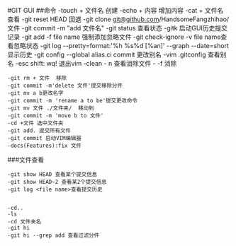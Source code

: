 #GIT GUI
##命令
	-touch + 文件名     创建
	-echo  + 内容       增加内容
	-cat   + 文件名     查看
	-git reset HEAD 回退
	-git clone git@github.com/HandsomeFangzhihao/文件
	-git commit -m "add 文件名"
    -git status   查看状态
    -gitk 启动GUI历史提交记录
	-git add -f file name 强制添加忽略文件
	-git check-ignore -v file name查看忽略状态
	-git log --pretty=format:'%h %s%d [%an]' --graph --date=short 显示历史
    -git config --global alias.ci commit  更改别名
    -vim .gitconfig 查看别名
    -esc shift: wq!  退出vim
    -clean - n 查看消除文件
    -       -f 消除
    
	-git rm + 文件  移除
	-git commit -m'delete 文件'提交移除分件
	-git mv a b更改名字
	-git commit -m 'rename a to be'提交更改命令
	-git mv 文件 ./文件夹/  移动到
	-git commit -m 'move b to 文件'
	-cd +文件 选中文件夹
	-git add. 提交所有文件
	-git commit 启动VIM编辑器 
    -docs(Features):fix 文件

###文件查看

	-git show HEAD 查看某个提交信息
	-git show HEAD~2 查看某2个提交信息
	-git log <file name>查看提交历史
	

	-cd..
	-ls
	-cd 文件夹名
	-git hi
	-git hi --grep add 查看过滤分件